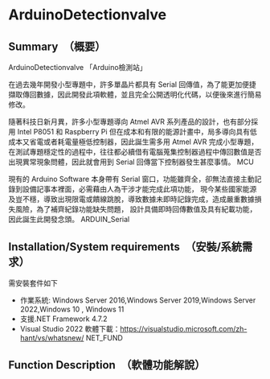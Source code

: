 # ArduinoDetectionvalve
##  Summary　（概要）
ArduinoDetectionvalve 「Arduino檢測站」

在過去幾年開發小型專題中，許多單晶片都具有 Serial 回傳值，為了能更加便捷擷取傳回數據，因此開發此項軟體，並且完全公開透明化代碼，以便後來進行簡易修改。

隨著科技日新月異，許多小型專題導向 Atmel AVR 系列產品的設計，也有部分採用 Intel P8051 和 Raspberry Pi
但在成本和有限的能源計畫中，局多導向具有低成本又省電或者耗電量極低控制器，因此誕生需多用 Atmel AVR 完成小型專題，
在測試專題穩定性的過程中，往往都必續借有電腦蒐集控制器過程中傳回數值是否出現異常現象問體，因此就會用到 Serial 回傳當下控制器發生甚麼事情。
MCU

現有的 Arduino Software 本身帶有 Serial 窗口，功能雖齊全，卻無法直接主動記錄到設備記事本裡面，必需藉由人為干涉才能完成此項功能，
現今某些國家能源及豈不穩，導致出現限電或饋線跳脫，導致數據未即時記錄完成，造成嚴重數據損失風險，為了補齊紀錄功能缺失問題，
設計具備即時回傳數值及具有紀載功能，因此誕生此開發念頭。
ARDUIN_Serial

##  Installation/System requirements　（安裝/系統需求）
需安裝套件如下
- 作業系統: Windows Server 2016,Windows Server 2019,Windows Server 2022,Windows 10 , Windows 11 
- 支援.NET Framework 4.7.2
- Visual Studio 2022 軟體下載：https://visualstudio.microsoft.com/zh-hant/vs/whatsnew/
NET_FUND

##  Function Description　（軟體功能解說）


